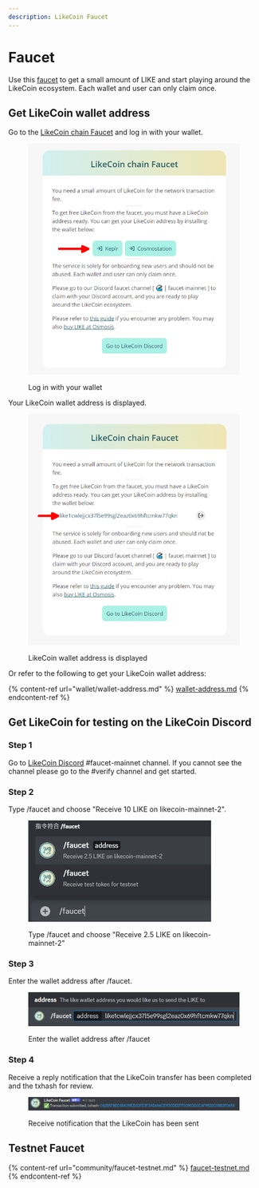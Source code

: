```yaml
---
description: LikeCoin Faucet
---
```


# Faucet

Use this [faucet](https://faucet.like.co/) to get a small amount of LIKE and start playing around the LikeCoin ecosystem. Each wallet and user can only claim once.

## Get LikeCoin wallet address

Go to the [LikeCoin chain Faucet](https://faucet.like.co/en) and log in with your wallet.

<figure><img src="../.gitbook/assets/faucet-mainnet 4-en.png" alt=""><figcaption><p>Log in with your wallet</p></figcaption></figure>

Your LikeCoin wallet address is displayed.

<figure><img src="../.gitbook/assets/faucet-mainnet 5-en.png" alt=""><figcaption><p>LikeCoin wallet address is displayed</p></figcaption></figure>

Or refer to the following to get your LikeCoin wallet address:

{% content-ref url="wallet/wallet-address.md" %}
[wallet-address.md](wallet/wallet-address.md)
{% endcontent-ref %}

## Get LikeCoin for testing on the LikeCoin Discord

### Step 1

Go to [LikeCoin Discord](https://discord.gg/likecoin) #faucet-mainnet channel. If you cannot see the channel please go to the #verify channel and get started.

### Step 2

Type /faucet and choose "Receive 10 LIKE on likecoin-mainnet-2".

<figure><img src="../.gitbook/assets/faucet-mainnet 1.png" alt=""><figcaption><p>Type /faucet and choose "Receive 2.5 LIKE on likecoin-mainnet-2"</p></figcaption></figure>

### Step 3

Enter the wallet address after /faucet.

<figure><img src="../.gitbook/assets/faucet-mainnet 2.png" alt=""><figcaption><p>Enter the wallet address after /faucet</p></figcaption></figure>

### Step 4

Receive a reply notification that the LikeCoin transfer has been completed and the txhash for review.

<figure><img src="../.gitbook/assets/faucet-mainnet 3.png" alt=""><figcaption><p>Receive notification that the LikeCoin has been sent</p></figcaption></figure>

## Testnet Faucet

{% content-ref url="community/faucet-testnet.md" %}
[faucet-testnet.md](community/faucet-testnet.md)
{% endcontent-ref %}
